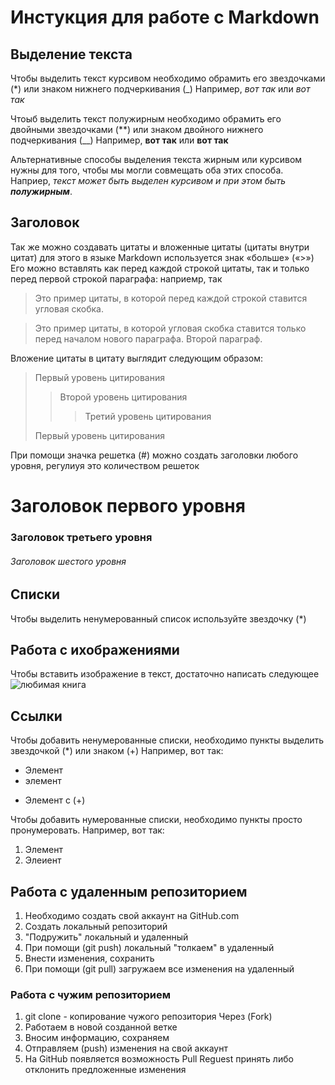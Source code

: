 # Инстукция для работе с Markdown 

## Выделение текста 

Чтобы выделить текст курсивом необходимо обрамить его звездочками (*) или знаком нижнего подчеркивания (_) Например, *вот так* или _вот так_

Чтоыб выделить текст полужирным необходимо обрамить его двойными звездочками (**) или знаком двойного нижнего подчеркивания (__) Например, **вот так** или __вот так__

Альтернативные способы выделения текста жирным или курсивом нужны для того, чтобы мы могли совмещать оба этих способа. Наприер, _текст может быть выделен курсивом и при этом быть **полужирным**_. 


## Заголовок 

Так же можно создавать цитаты и вложенные цитаты (цитаты внутри цитат) для этого в языке Markdown используется знак «больше» («>») Его можно вставлять как перед каждой строкой цитаты, так и только перед первой строкой параграфа: наприемр, так

>Это пример цитаты,
>в которой перед каждой строкой
>ставится угловая скобка.

>Это пример цитаты,
в которой угловая скобка
ставится только перед началом нового параграфа.
>Второй параграф.


Вложение цитаты в цитату выглядит следующим образом:

> Первый уровень цитирования
>> Второй уровень цитирования
>>> Третий уровень цитирования
>
>Первый уровень цитирования

При помощи значка решетка (#) можно создать заголовки любого уровня, регулиуя это количеством решеток 

#  Заголовок первого уровня #
### Заголовок третьего уровня ###
###### Заголовок шестого уровня ######


## Списки

Чтобы выделить ненумерованный список используйте звездочку (*)

## Работа с ихображениями

Чтобы вставить изображение в текст, достаточно написать следующее
![любимая книга](olga.jpg) 

## Ссылки

Чтобы добавить ненумерованные списки, необходимо пункты выделить звездочкой (*) или знаком (+) Например, вот так:

* Элемент
* элемент 
+ Элемент с (+)


Чтобы добавить нумерованные списки, необходимо пункты просто пронумеровать. Например, вот так:

1. Элемент
2. Элеиент 


## Работа с удаленным репозиторием

1. Необходимо создать свой аккаунт на GitHub.com 
2. Создать локальный репозиторий 
3. "Подружить" локальный и удаленный 
4. При помощи (git push) локальный "толкаем" в удаленный
5. Внести изменения, сохранить 
6. При помощи (git pull) загружаем все изменения на удаленный 

### Работа с чужим репозиторием 
1. git clone - копирование чужого репозитория Через (Fork) 
2. Работаем в новой созданной ветке 
3. Вносим информацию, сохраняем 
4. Отправляем (push) изменения на свой аккаунт 
5. На GitHub появляется возможность Pull Reguest принять либо отклонить предложенные изменения 
